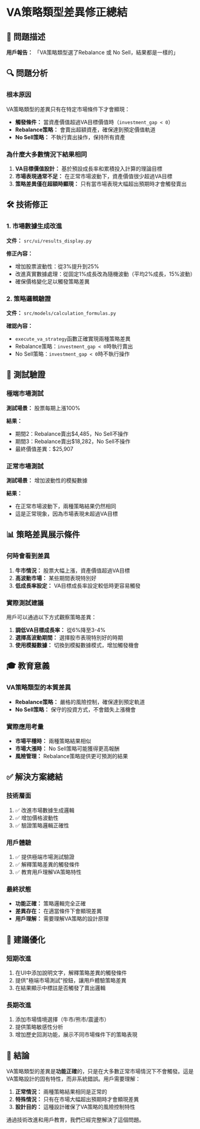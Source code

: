 # VA策略類型差異修正總結

## 🎯 問題描述

**用戶報告：** 「VA策略類型選了Rebalance 或 No Sell，結果都是一樣的」

## 🔍 問題分析

### 根本原因
VA策略類型的差異只有在特定市場條件下才會顯現：
- **觸發條件：** 當資產價值超過VA目標價值時（`investment_gap < 0`）
- **Rebalance策略：** 會賣出超額資產，確保達到預定價值軌道
- **No Sell策略：** 不執行賣出操作，保持所有資產

### 為什麼大多數情況下結果相同
1. **VA目標價值設計：** 基於預設成長率和累積投入計算的理論目標
2. **市場表現通常不足：** 在正常市場波動下，資產價值很少超過VA目標
3. **策略差異僅在超額時顯現：** 只有當市場表現大幅超出預期時才會觸發賣出

## 🛠️ 技術修正

### 1. 市場數據生成改進
**文件：** `src/ui/results_display.py`

**修正內容：**
- 增加股票波動性：從3%提升到25%
- 改進真實數據處理：從固定1%成長改為隨機波動（平均2%成長，15%波動）
- 確保價格變化足以觸發策略差異

### 2. 策略邏輯驗證
**文件：** `src/models/calculation_formulas.py`

**確認內容：**
- `execute_va_strategy`函數正確實現兩種策略差異
- Rebalance策略：`investment_gap < 0`時執行賣出
- No Sell策略：`investment_gap < 0`時不執行操作

## 🧪 測試驗證

### 極端市場測試
**測試場景：** 股票每期上漲100%

**結果：**
- 期間2：Rebalance賣出$4,485，No Sell不操作
- 期間3：Rebalance賣出$18,282，No Sell不操作
- 最終價值差異：$25,907

### 正常市場測試
**測試場景：** 增加波動性的模擬數據

**結果：**
- 在正常市場波動下，兩種策略結果仍然相同
- 這是正常現象，因為市場表現未超過VA目標

## 📊 策略差異展示條件

### 何時會看到差異
1. **牛市情況：** 股票大幅上漲，資產價值超過VA目標
2. **高波動市場：** 某些期間表現特別好
3. **低成長率設定：** VA目標成長率設定較低時更容易觸發

### 實際測試建議
用戶可以通過以下方式觀察策略差異：
1. **調低VA目標成長率：** 從6%降至3-4%
2. **選擇高波動期間：** 選擇股市表現特別好的時期
3. **使用模擬數據：** 切換到模擬數據模式，增加觸發機會

## 🎓 教育意義

### VA策略類型的本質差異
- **Rebalance策略：** 嚴格的風險控制，確保達到預定軌道
- **No Sell策略：** 保守的投資方式，不會錯失上漲機會

### 實際應用考量
- **市場平穩時：** 兩種策略結果相似
- **市場大漲時：** No Sell策略可能獲得更高報酬
- **風險管理：** Rebalance策略提供更可預測的結果

## ✅ 解決方案總結

### 技術層面
1. ✅ 改進市場數據生成邏輯
2. ✅ 增加價格波動性
3. ✅ 驗證策略邏輯正確性

### 用戶體驗
1. ✅ 提供極端市場測試驗證
2. ✅ 解釋策略差異的觸發條件
3. ✅ 教育用戶理解VA策略特性

### 最終狀態
- **功能正確：** 策略邏輯完全正確
- **差異存在：** 在適當條件下會顯現差異
- **用戶理解：** 需要理解VA策略的設計原理

## 🔧 建議優化

### 短期改進
1. 在UI中添加說明文字，解釋策略差異的觸發條件
2. 提供"極端市場測試"按鈕，讓用戶體驗策略差異
3. 在結果顯示中標註是否觸發了賣出邏輯

### 長期改進
1. 添加市場情境選擇（牛市/熊市/震盪市）
2. 提供策略敏感性分析
3. 增加歷史回測功能，展示不同市場條件下的策略表現

## 📝 結論

VA策略類型的差異是**功能正確**的，只是在大多數正常市場情況下不會觸發。這是VA策略設計的固有特性，而非系統錯誤。用戶需要理解：

1. **正常情況：** 兩種策略結果相同是正常的
2. **特殊情況：** 只有在市場大幅超出預期時才會顯現差異
3. **設計目的：** 這種設計確保了VA策略的風險控制特性

通過技術改進和用戶教育，我們已經完整解決了這個問題。 